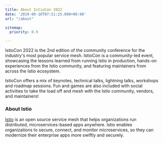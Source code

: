 ```yaml
---
title: About IstioCon 2022
date: '2019-09-10T07:51:25.000+00:00'
url: "/about"

sitemap:
  priority: 0.9

---
```



IstioCon 2022 is the 2nd edition of the community conference for the industry's most popular service mesh. IstioCon is a community-led event, showcasing the lessons learned from running Istio in production, hands-on experiences from the Istio community, and featuring maintainers from across the Istio ecosystem. 

IstioCon offers a mix of keynotes, technical talks, lightning talks, workshops and roadmap sessions. Fun and games are also included with social activities to take the load off and mesh with the Istio community, vendors, and maintainers! 

### About Istio
[Istio](https://istio.io) is an open source service mesh that helps organizations run distributed, microservices-based apps anywhere. Istio enables organizations to secure, connect, and monitor microservices, so they can modernize their enterprise apps more swiftly and securely.